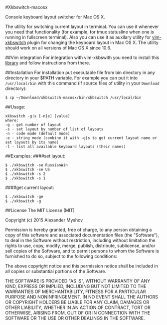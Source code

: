 #Xkbswitch-macosx

Console keyboard layout switcher for Mac OS X.

The utility for switching current layout in terminal. You can use it whenever you need
that functionality (for example, for tmux statusline when one is running in fullscreen
terminal). Also you can use it as auxilary utility for [vim-xkbswitch](https://github.com/lyokha/vim-xkbswitch) plugin for
changing the keyboard layout in Mac&nbsp;OS&nbsp;X. The utility should work on all versions
of Mac OS X since 10.6.

##Vim integration
For integration with vim-xkbswith you need to install this [library](https://github.com/myshov/libxkbswitch-macosx) and follow instructions from there.

##Installation
For installation put executable file from bin directory in any directory in your $PATH
variable. For example you can put it into  `/usr/local/bin` with this command (if source
files of utility in your `Download` directory):
```shell
$ cp ~/Download/xkbswitch-macosx/bin/xkbswitch /usr/local/bin
```
##Usage:
```
xkbswitch -g|s [-n|e] [value]
where:
-g - get number of layout
-s - set layout by number of list of layouts
-n - code mode (default mode)
-e - string mode (combine it with -g|s to get current layout name or set layouts by its name)
-l - list all available keyboard layouts (their names)
```

##Examples:
####set layout:
```shell
$ ./xkbswitch -se RussianWin
$ ./xkbswitch -se US
$ ./xkbswitch -s 2
$ ./xkbswitch -s 1
```

####get current layout:
```shell
$ ./xkbswitch -ge
$ ./xkbswitch -g
```

##License
The MIT License (MIT)

Copyright (c) 2015 Alexander Myshov

Permission is hereby granted, free of charge, to any person obtaining a copy
of this software and associated documentation files (the "Software"), to deal
in the Software without restriction, including without limitation the rights
to use, copy, modify, merge, publish, distribute, sublicense, and/or sell
copies of the Software, and to permit persons to whom the Software is
furnished to do so, subject to the following conditions:

The above copyright notice and this permission notice shall be included in all
copies or substantial portions of the Software.

THE SOFTWARE IS PROVIDED "AS IS", WITHOUT WARRANTY OF ANY KIND, EXPRESS OR
IMPLIED, INCLUDING BUT NOT LIMITED TO THE WARRANTIES OF MERCHANTABILITY,
FITNESS FOR A PARTICULAR PURPOSE AND NONINFRINGEMENT. IN NO EVENT SHALL THE
AUTHORS OR COPYRIGHT HOLDERS BE LIABLE FOR ANY CLAIM, DAMAGES OR OTHER
LIABILITY, WHETHER IN AN ACTION OF CONTRACT, TORT OR OTHERWISE, ARISING FROM,
OUT OF OR IN CONNECTION WITH THE SOFTWARE OR THE USE OR OTHER DEALINGS IN THE
SOFTWARE.
